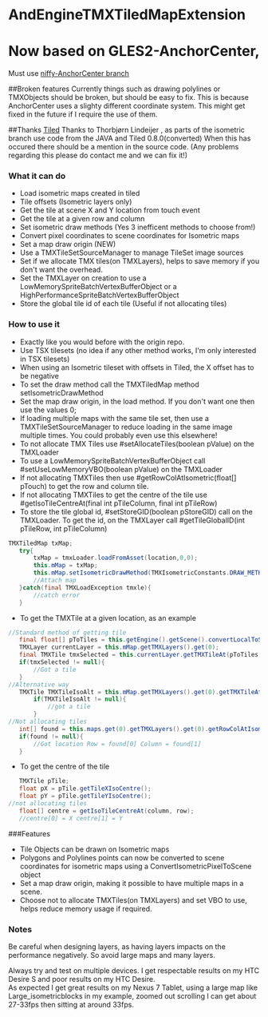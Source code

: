 # AndEngineTMXTiledMapExtension

# Now based on GLES2-AnchorCenter,
Must use  [niffy-AnchorCenter branch](https://github.com/Niffy/AndEngine/tree/niffy-AnchorCenter "niffy-AnchorCenter branch")

##Broken features
Currently things such as drawing polylines or TMXObjects should be  broken, but should be easy to fix.  This is because AnchorCenter uses a slighty different coordinate system. This might get fixed in the future if I require the use of them.

##Thanks
[Tiled](http://www.mapeditor.org/ "Tiled")
Thanks to Thorbjørn Lindeijer , as parts of the isometric branch use code from the JAVA and Tiled 0.8.0(converted) When this has occured there should be a mention in the source code.  (Any problems regarding this please do contact me and we can fix it!)

### What it can do
 * Load isometric maps created in tiled
 * Tile offsets (Isometric layers only)
 * Get the tile at scene X and Y location from touch event
 * Get the tile at a given row and column
 * Set isometric draw methods (Yes 3 inefficent methods to choose from!)
 * Convert pixel coordinates to scene coordinates for Isometric maps
 * Set a map draw origin (NEW)
 * Use a TMXTileSetSourceManager to manage TileSet image sources
 * Set if we allocate TMX tiles(on TMXLayers), helps to save memory if you don't want the overhead.
 * Set the TMXLayer on creation to use a LowMemorySpriteBatchVertexBufferObject or a HighPerformanceSpriteBatchVertexBufferObject
 * Store the global tile id of each tile (Useful if not allocating tiles)

### How to use it
 * Exactly like you would before with the origin repo.
 * Use TSX tilesets (no idea if any other method works, I'm only interested in TSX tilesets)
 * When using an Isometric tileset with offsets in Tiled, the X offset has to be negative
 * To set the draw method call the TMXTiledMap method setIsometricDrawMethod
 * Set the map draw origin, in the load method. If you don't want one then use the values 0;
 * If loading multiple maps with the same tile set, then use a TMXTileSetSourceManager to reduce loading in the same image multiple times. You could probably even use this elsewhere!
 * To not allocate TMX Tiles use #setAllocateTiles(boolean pValue) on the TMXLoader
 * To use a LowMemorySpriteBatchVertexBufferObject call #setUseLowMemoryVBO(boolean pValue) on the TMXLoader
 * If not allocating TMXTiles then use #getRowColAtIsometric(float[] pTouch) to get the row and column tile. 
 * If not allocating TMXTiles to get the centre of the tile use #getIsoTileCentreAt(final int pTileColumn, final int pTileRow)
 * To store the tile global id, #setStoreGID(boolean pStoreGID) call on the TMXLoader. To get the id, on the TMXLayer call #getTileGlobalID(int pTileRow, int pTileColumn)
 
 ```java
TMXTiledMap txMap;
	try{
		txMap = tmxLoader.loadFromAsset(location,0,0);
		this.mMap = txMap;
		this.mMap.setIsometricDrawMethod(TMXIsometricConstants.DRAW_METHOD_ISOMETRIC_CULLING_PADDING);
		//Attach map
	}catch(final TMXLoadException tmxle){
		//catch error
	}
```

 * To get the TMXTile at a given location, as an example
 
 ```java
//Standard method of getting tile
	final float[] pToTiles = this.getEngine().getScene().convertLocalToSceneCoordinates(pX, pY);
	TMXLayer currentLayer = this.mMap.getTMXLayers().get(0);
	final TMXTile tmxSelected = this.currentLayer.getTMXTileAt(pToTiles[0], pToTiles[1]);
	if(tmxSelected != null){
		//Got a tile
	}
//Alternative way
	TMXTile TMXTileIsoAlt = this.mMap.getTMXLayers().get(0).getTMXTileAtIsometricAlternative(pToTiles);
		if(TMXTileIsoAlt != null){
			//got a tile
		}			
//Not allocating tiles
	int[] found = this.maps.get(0).getTMXLayers().get(0).getRowColAtIsometric(pToTiles);
	if(found != null){
		//Got location Row = found[0] Column = found[1]
	}
```

 * To get the centre of the tile
 
 ```java
	TMXTile pTile;
	float pX = pTile.getTileXIsoCentre();
	float pY = pTile.getTileYIsoCentre();
//not allocating tiles
	float[] centre = getIsoTileCentreAt(column, row);
	//centre[0] = X centre[1] = Y
```

###Features

- Tile Objects can be drawn on Isometric maps
- Polygons and Polylines points can now be converted to scene coordinates for isometric maps using a ConvertIsometricPixelToScene object
- Set a map draw origin, making it possible to have multiple maps in a scene. 
- Choose not to allocate TMXTiles(on TMXLayers) and set VBO to use, helps reduce memory usage if required.


### Notes
Be careful when designing layers, as having layers impacts on the performance negatively. So avoid large maps and many layers. 

Always try and test on multiple devices. I get respectable results on my HTC Desire S and poor results on my HTC Desire.  
As expected I get great results on my Nexus 7 Tablet, using a large map like Large_isometricblocks in my example, zoomed out scrolling 
I can get about 27-33fps then sitting at around 33fps. 